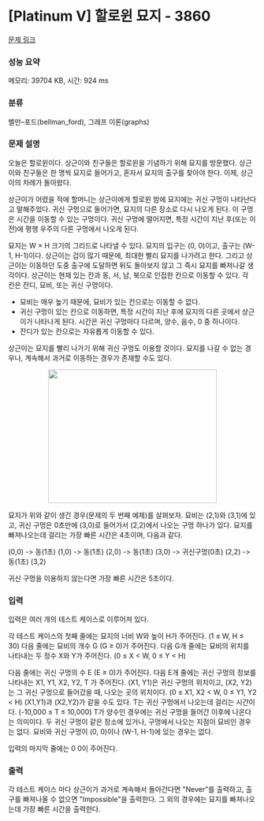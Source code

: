 # [Platinum V] 할로윈 묘지 - 3860 

[문제 링크](https://www.acmicpc.net/problem/3860) 

### 성능 요약

메모리: 39704 KB, 시간: 924 ms

### 분류

벨만–포드(bellman_ford), 그래프 이론(graphs)

### 문제 설명

<p>오늘은 할로윈이다. 상근이와 친구들은 할로윈을 기념하기 위해 묘지를 방문했다. 상근이와 친구들은 한 명씩 묘지로 들어가고, 혼자서 묘지의 출구를 찾아야 한다. 이제, 상근이의 차례가 돌아왔다.</p>

<p>상근이가 어렸을 적에 할머니는 상근이에게 할로윈 밤에 묘지에는 귀신 구멍이 나타난다고 말해주었다. 귀신 구멍으로 들어가면, 묘지의 다른 장소로 다시 나오게 된다. 이 구멍은 시간을 이동할 수 있는 구멍이다. 귀신 구멍에 떨어지면, 특정 시간이 지난 후(또는 이전)에 평행 우주의 다른 구멍에서 나오게 된다. </p>

<p>묘지는 W × H 크기의 그리드로 나타낼 수 있다. 묘지의 입구는 (0, 0)이고, 출구는 (W-1, H-1)이다. 상근이는 겁이 많기 때문에, 최대한 빨리 묘지를 나가려고 한다. 그리고 상근이는 이동하던 도중 출구에 도달하면 뒤도 돌아보지 않고 그 즉시 묘지를 빠져나갈 생각이다. 상근이는 현재 있는 칸과 동, 서, 남, 북으로 인접한 칸으로 이동할 수 있다. 각 칸은 잔디, 묘비, 또는 귀신 구멍이다.</p>

<ul>
	<li>묘비는 매우 높기 때문에, 묘비가 있는 칸으로는 이동할 수 없다.</li>
	<li>귀신 구멍이 있는 칸으로 이동하면, 특정 시간이 지난 후에 묘지의 다른 곳에서 상근이가 나타나게 된다. 시간은 귀신 구멍마다 다르며, 양수, 음수, 0 중 하나이다.</li>
	<li>잔디가 있는 칸으로는 자유롭게 이동할 수 있다.</li>
</ul>

<p>상근이는 묘지를 빨리 나가기 위해 귀신 구멍도 이용할 것이다. 묘지를 나갈 수 없는 경우나, 계속해서 과거로 이동하는 경우가 존재할 수도 있다.</p>

<p style="text-align: center;"><img alt="" src="https://www.acmicpc.net/upload/images/grave.png" style="height:271px; width:342px"></p>

<p>묘지가 위와 같이 생긴 경우(문제의 두 번째 예제)를 살펴보자. 묘비는 (2,1)와 (3,1)에 있고, 귀신 구멍은 0초만에 (3,0)로 들어가서 (2,2)에서 나오는 구멍 하나가 있다. 묘지를 빠져나오는데 걸리는 가장 빠른 시간은 4초이며, 다음과 같다.</p>

<p>(0,0) -> 동(1초) (1,0) -> 동(1초) (2,0) -> 동(1초) (3,0) -> 귀신구멍(0초) (2,2) -> 동(1초) (3,2)</p>

<p>귀신 구멍을 이용하지 않는다면 가장 빠른 시간은 5초이다.</p>

### 입력 

 <p>입력은 여러 개의 테스트 케이스로 이루어져 있다.</p>

<p>각 테스트 케이스의 첫째 줄에는 묘지의 너비 W와 높이 H가 주어진다. (1 ≤ W, H ≤ 30) 다음 줄에는 묘비의 개수 G (G ≥ 0)가 주어진다. 다음 G개 줄에는 묘비의 위치를 나타내는 두 정수 X와 Y가 주어진다. (0 ≤ X < W, 0 ≤ Y < H)</p>

<p>다음 줄에는 귀신 구멍의 수 E (E ≥ 0)가 주어진다. 다음 E개 줄에는 귀신 구멍의 정보를 나타내는 X1, Y1, X2, Y2, T 가 주어진다. (X1, Y1)은 귀신 구멍의 위치이고, (X2, Y2)는 그 귀신 구멍으로 들어갔을 때, 나오는 곳의 위치이다. (0 ≤ X1, X2 < W, 0 ≤ Y1, Y2 < H) (X1,Y1)과 (X2,Y2)가 같을 수도 있다. T는 귀신 구멍에서 나오는데 걸리는 시간이다. (-10,000 ≤ T ≤ 10,000) T가 양수인 경우에는 귀신 구멍을 들어간 이후에 나온다는 의미이다. 두 귀신 구멍이 같은 장소에 있거나, 구멍에서 나오는 지점이 묘비인 경우는 없다. 묘비와 귀신 구멍이 (0, 0)이나 (W-1, H-1)에 있는 경우는 없다.</p>

<p>입력의 마지막 줄에는 0 0이 주어진다.</p>

### 출력 

 <p>각 테스트 케이스 마다 상근이가 과거로 계속해서 돌아간다면 "Never"를 출력하고, 출구를 빠져나올 수 없으면 "Impossible"을 출력한다. 그 외의 경우에는 묘지를 빠져나오는데 가장 빠른 시간을 출력한다.</p>

